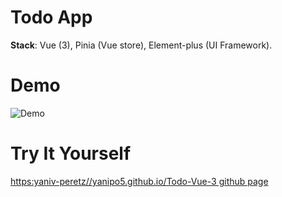 # Todo App

**Stack**: Vue (3), Pinia (Vue store), Element-plus (UI Framework).

# Demo
![Demo](https://github.com/yaniv-peretz/Todo-Vue-3/assets/29729128/88e7dd19-b07f-42e7-9beb-9aca4599681d)  
# Try It Yourself
[https:yaniv-peretz//yanipo5.github.io/Todo-Vue-3 github page](https://yaniv-peretz.github.io/Todo-Vue-3)
